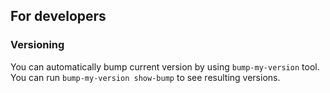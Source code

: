 ## For developers

### Versioning

You can automatically bump current version by using `bump-my-version` tool.
You can run `bump-my-version show-bump` to see resulting versions.
